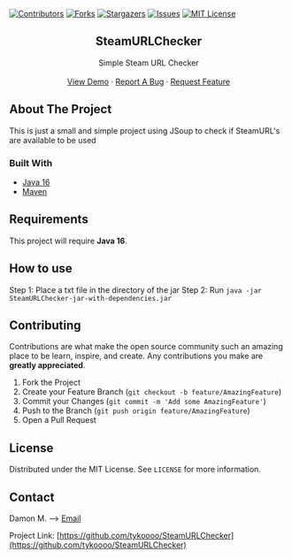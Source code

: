 <!-- PROJECT SHIELDS -->
<!--
*** I'm using markdown "reference style" links for readability.
*** Reference links are enclosed in brackets [ ] instead of parentheses ( ).
*** See the bottom of this document for the declaration of the reference variables
*** for contributors-url, forks-url, etc. This is an optional, concise syntax you may use.
*** https://www.markdownguide.org/basic-syntax/#reference-style-links
-->
[![Contributors][contributors-shield]][contributors-url]
[![Forks][forks-shield]][forks-url]
[![Stargazers][stars-shield]][stars-url]
[![Issues][issues-shield]][issues-url]
[![MIT License][license-shield]][license-url]





<h2 align="center">SteamURLChecker</h2>

  <p align="center">
    Simple Steam URL Checker
    <br />
    <br />
    <a href="https://github.com/tykoooo/SteamURLChecker">View Demo</a>
    ·
    <a href="https://github.com/tykoooo/SteamURLChecker/issues">Report A Bug</a>
    ·
    <a href="https://github.com/tykoooo/SteamURLChecker/issues">Request Feature</a>
  </p>
</p>






<!-- ABOUT THE PROJECT -->
## About The Project

This is just a small and simple project using JSoup to check if SteamURL's are available to be used



### Built With

* [Java 16](https://www.oracle.com/java/technologies/javase-downloads.html)
* [Maven](https://maven.apache.org/)



## Requirements
This project will require <b>Java 16</b>.

## How to use
Step 1: Place a txt file in the directory of the jar
Step 2: Run `java -jar SteamURLChecker-jar-with-dependencies.jar`


## Contributing

Contributions are what make the open source community such an amazing place to be learn, inspire, and create. Any contributions you make are **greatly appreciated**.

1. Fork the Project
2. Create your Feature Branch (`git checkout -b feature/AmazingFeature`)
3. Commit your Changes (`git commit -m 'Add some AmazingFeature'`)
4. Push to the Branch (`git push origin feature/AmazingFeature`)
5. Open a Pull Request



<!-- LICENSE -->
## License

Distributed under the MIT License. See `LICENSE` for more information.



<!-- CONTACT -->
## Contact

Damon M. --> [Email](mailto:damon@damon.systems) <br>


Project Link: [https://github.com/tykoooo/SteamURLChecker](https://github.com/tykoooo/SteamURLChecker)





<!-- MARKDOWN LINKS & IMAGES -->
<!-- https://www.markdownguide.org/basic-syntax/#reference-style-links -->
[contributors-shield]: https://img.shields.io/github/contributors/tykoooo/SteamURLChecker.svg?style=for-the-badge
[contributors-url]: https://github.com/tykoooo/SteamURLChecker/graphs/contributors
[forks-shield]: https://img.shields.io/github/forks/tykoooo/SteamURLChecker.svg?style=for-the-badge
[forks-url]: https://github.com/tykoooo/SteamURLChecker/network/members
[stars-shield]: https://img.shields.io/github/stars/tykoooo/SteamURLChecker.svg?style=for-the-badge
[stars-url]: https://github.com/tykoooo/SteamURLChecker/stargazers
[issues-shield]: https://img.shields.io/github/issues/tykoooo/SteamURLChecker.svg?style=for-the-badge
[issues-url]: https://github.com/tykoooo/SteamURLChecker/issues
[license-shield]: https://img.shields.io/github/license/tykoooo/SteamURLChecker.svg?style=for-the-badge
[license-url]: https://github.com/tykoooo/SteamURLChecker/blob/master/LICENSE.txt
[linkedin-shield]: https://img.shields.io/badge/-LinkedIn-black.svg?style=for-the-badge&logo=linkedin&colorB=555
[linkedin-url]: https://linkedin.com/in/tykoooo
